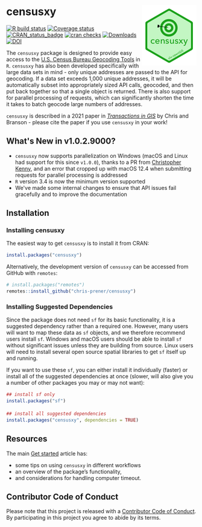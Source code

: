 # censusxy <img src="man/figures/logo.png" align="right" />

[![R build
status](https://github.com/chris-prener/censusxy/workflows/R-CMD-check/badge.svg)](https://github.com/chris-prener/censusxy/actions)
[![Coverage
status](https://codecov.io/gh/chris-prener/censusxy/branch/master/graph/badge.svg)](https://codecov.io/github/chris-prener/censusxy?branch=master)
[![CRAN\_status\_badge](https://www.r-pkg.org/badges/version/censusxy)](https://cran.r-project.org/package=censusxy)
[![cran
checks](https://cranchecks.info/badges/worst/censusxy)](https://cran.r-project.org/web/checks/check_results_censusxy.html)
[![Downloads](https://cranlogs.r-pkg.org/badges/censusxy?color=brightgreen)](https://www.r-pkg.org/pkg/censusxy)
[![DOI](https://zenodo.org/badge/165924122.svg)](https://zenodo.org/badge/latestdoi/165924122)

The `censusxy` package is designed to provide easy access to the [U.S. Census Bureau Geocoding Tools](https://geocoding.geo.census.gov/geocoder/) in `R`. `censusxy` has also been developed specifically with large data sets in mind - only unique addresses are passed to the API for geocoding. If a data set exceeds 1,000 unique addresses, it will be automatically subset into appropriately sized API calls, geocoded, and then put back together so that a single object is returned. There is also support for parallel processing of requests, which can significantly shorten the time it takes to batch geocode large numbers of addresses.

`censusxy` is described in a 2021 paper in [*Transactions in GIS*](https://onlinelibrary.wiley.com/doi/abs/10.1111/tgis.12741) by Chris and Branson - please cite the paper if you use `censusxy` in your work!

## What's New in v1.0.2.9000?
* `censusxy` now supports parallelization on Windows (macOS and Linux had support for this since `v1.0.0`), thanks to a PR from [Christopher Kenny](https://github.com/christopherkenny), and an error that cropped up with macOS 12.4 when submitting requests for parallel processing is addressed
* `R` version 3.4 is now the minimum version supported
* We've made some internal changes to ensure that API issues fail gracefully and to improve the documentation

## Installation
### Installing censusxy
The easiest way to get `censusxy` is to install it from CRAN:

```r
install.packages("censusxy")
```

Alternatively, the development version of `censusxy` can be accessed from GitHub with `remotes`:

```r
# install.packages("remotes")
remotes::install_github("chris-prener/censusxy")
```

### Installing Suggested Dependencies
Since the package does not need `sf` for its basic functionality, it is a suggested dependency rather than a required one. However, many users will want to map these data as `sf` objects, and we therefore recommend users install `sf`. Windows and macOS users should be able to install `sf` without significant issues unless they are building from source. Linux users will need to install several open source spatial libraries to get `sf` itself up and running. 

If you want to use these `sf`, you can either install it individually (faster) or install all of the suggested dependencies at once (slower, will also give you a number of other packages you may or may not want):

```r
## install sf only
install.packages("sf")

## install all suggested dependencies
install.packages("censusxy", dependencies = TRUE)
```

## Resources

The main [Get started](articles/censusxy.html) article has:

-   some tips on using `censusxy` in different workflows
-   an overview of the package’s functionality,
-   and considerations for handling computer timeout.

## Contributor Code of Conduct
Please note that this project is released with a [Contributor Code of Conduct](.github/CODE_OF_CONDUCT.md). By participating in this project you agree to abide by its terms.
